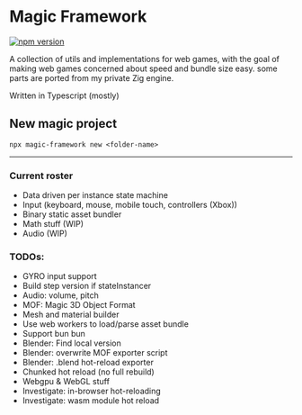 # Magic Framework
<a href="https://www.npmjs.com/package/magic-framework">
  <img src="https://img.shields.io/npm/v/magic-framework.svg" alt="npm version">
</a>

A collection of utils and implementations for web games,
with the goal of making web games concerned about speed and bundle size easy.
some parts are ported from my private Zig engine.

Written in Typescript (mostly)

## New magic project
```npx magic-framework new <folder-name>```

<hr>

### Current roster
- Data driven per instance state machine
- Input (keyboard, mouse, mobile touch, controllers (Xbox))
- Binary static asset bundler
- Math stuff (WIP)
- Audio (WIP)

### TODOs:
- GYRO input support
- Build step version if stateInstancer
- Audio: volume, pitch
- MOF: Magic 3D Object Format
- Mesh and material builder
- Use web workers to load/parse asset bundle
- Support bun bun
- Blender: Find local version
- Blender: overwrite MOF exporter script
- Blender: .blend hot-reload exporter
- Chunked hot reload (no full rebuild)
- Webgpu & WebGL stuff
- Investigate: in-browser hot-reloading
- Investigate: wasm module hot reload